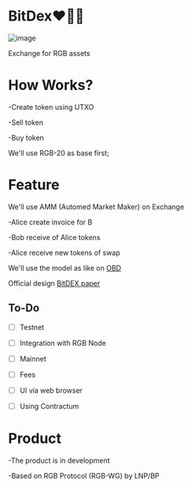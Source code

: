 # BitDex❤️💚💙

![image](https://user-images.githubusercontent.com/83122757/216992922-86d2c936-41b3-4c72-b1c7-202582f4287b.png)

Exchange for RGB assets

# How Works?

-Create token using UTXO

-Sell token

-Buy token

We'll use RGB-20 as base first;

# Feature

We'll use AMM (Automed Market Maker) on Exchange

-Alice create invoice for B

-Bob receive of Alice tokens 

-Alice receive new tokens of swap

We'll use the model as like on [OBD](https://github.com/omnilaboratory/OmniBOLT-spec/blob/master/OmniBOLT-06-Automatic-Market-Maker-and-DEX.md)

Official design [BitDEX paper](https://arealayer.gitbook.io/bitdex/)

## To-Do
- [ ] Testnet
- [ ] Integration with RGB Node
- [ ] Mainnet
- [ ] Fees
- [ ] UI via web browser
- [ ] Using Contractum


# Product

-The product is in development

-Based on RGB Protocol (RGB-WG) by LNP/BP
